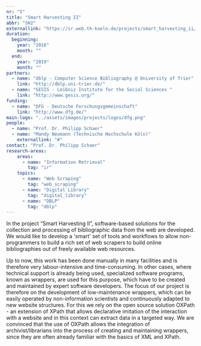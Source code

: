 ```yaml
---
nr: "5"
title: "Smart Harvesting II"
abbr: "SH2"
externallink: "https://ir.web.th-koeln.de/projects/smart_harvesting_ii/"
duration:
  beginning: 
    year: "2016"
    month: ""
  end: 
    year: "2019"
    month: ""
partners:
  - name: "dblp - Computer Science Bibliography @ University of Trier"
    link: "http://dblp.uni-trier.de/"
  - name: "GESIS - Leibniz Institute for the Social Sciences "
    link: "http://www.gesis.org/"
funding:
  - name: "DFG - Deutsche Forschungsgemeinschaft"
    link: "http://www.dfg.de/"
main-logo: "../assets/images/projects/logos/dfg.png"
people:
  - name: "Prof. Dr. Philipp Schaer"
  - name: "Mandy Neumann (Technische Hochschule Köln)"
    externallink: "#"
contact: "Prof. Dr. Philipp Schaer"
research-areas:
    areas: 
      - name: "Information Retrieval"
        tag: "ir"
    topics:
      - name: "Web Scraping"
        tag: "web_scraping"
      - name: "Digital Library"
        tag: "digital_library"
      - name: "DBLP"
        tag: "dblp"
---
```

<!--more-->In the project “Smart Harvesting II”, software-based solutions for the collection and processing of bibliographic data from the web are developed. We would like to develop a 'smart' set of tools and workflows to allow non-programmers to build a rich set of web scrapers to build online bibliographies out of freely available web resources.<!--more-->

Up to now, this work has been done manually in many facilities and is therefore very labour-intensive and time-consuming. In other cases, where technical support is already being used, specialized software programs, known as wrappers, are used for this purpose, which have to be created and maintained by expert software developers. The focus of our project is therefore on the development of low-maintenance wrappers, which can be easily operated by non-information scientists and continuously adapted to new website structures. For this we rely on the open source solution OXPath - an extension of XPath that allows declarative imitation of the interaction with a website and in this context can extract data in a targeted way. We are convinced that the use of OXPath allows the integration of archivist/librarians into the process of creating and maintaining wrappers, since they are often already familiar with the basics of XML and XPath.